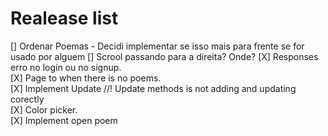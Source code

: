 # Realease list

[] Ordenar Poemas - Decidi implementar se isso mais para frente se for usado por alguem
[] Scrool passando para a direita? Onde?
[X] Responses erro no login ou no signup.  
[X] Page to when there is no poems.  
[X] Implement Update //! Update methods is not adding and updating corectly  
[X] Color picker.  
[X] Implement open poem  
